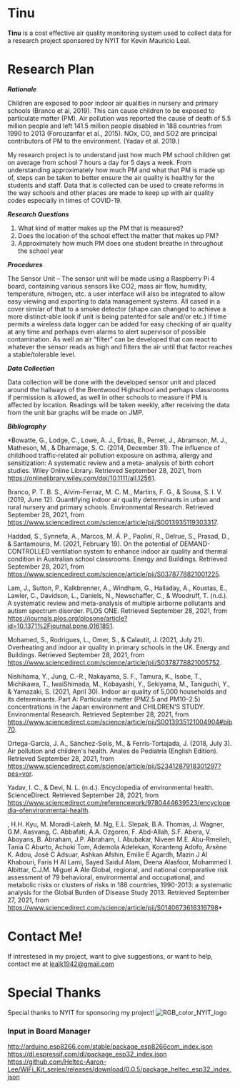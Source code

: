 # Tinu
**Tinu** is a cost effective air quality monitoring system used to collect data for a research project sponsered by NYIT for Kevin Mauricio Leal.

# Research Plan

***Rationale***

  Children are exposed to poor indoor air qualities in nursery and primary schools (Branco
et al, 2019). This can cause children to be exposed to particulate matter (PM). Air pollution was
reported the cause of death of 5.5 million people and left 141.5 million people disabled in 188
countries from 1990 to 2013 (Forouzanfar et al., 2015). NOx, CO, and SO2 are principal
contributors of PM to the environment. (Yadav et al. 2019.)

  My research project is to understand just how much PM school children get on average
from school 7 hours a day for 5 days a week. From understanding approximately how much PM
and what that PM is made up of, steps can be taken to better ensure the air quality is healthy for
the students and staff. Data that is collected can be used to create reforms in the way schools and
other places are made to keep up with air quality codes especially in times of COVID-19.

***Research Questions***

1. What kind of matter makes up the PM that is measured?
2. Does the location of the school effect the matter that makes up PM?
3. Approximately how much PM does one student breathe in throughout the school year

***Procedures***

  The Sensor Unit – The sensor unit will be made using a Raspberry Pi 4 board, containing
various sensors like CO2, mass air flow, humidity, temperature, nitrogen, etc. a user interface
will also be integrated to allow easy viewing and exporting to data management systems. All
cased in a cover similar of that to a smoke detector (shape can changed to achieve a more
distinct-able look if unit is being patented for sale and/or etc.) If time permits a wireless data
logger can be added for easy checking of air quality at any time and perhaps even alarms to alert
supervisor of possible contamination. As well an air “filter” can be developed that can react to
whatever the sensor reads as high and filters the air until that factor reaches a stable/tolerable
level.

***Data Collection***

  Data collection will be done with the developed sensor unit and placed around
the hallways of the Brentwood Highschool and perhaps classrooms if permission is allowed, as
well in other schools to measure if PM is affected by location. Readings will be taken weekly,
after receiving the data from the unit bar graphs will be made on JMP.

***Bibliography***

*Bowatte, G., Lodge, C., Lowe, A. J., Erbas, B., Perret, J., Abramson, M. J., Matheson, M., &
Dharmage, S. C. (2014, December 31). The influence of childhood traffic‐related air
pollution exposure on asthma, allergy and sensitization: A systematic review and a meta‐
analysis of birth cohort studies. Wiley Online Library. Retrieved September 28, 2021,
from https://onlinelibrary.wiley.com/doi/10.1111/all.12561.

Branco, P. T. B. S., Alvim-Ferraz, M. C. M., Martins, F. G., & Sousa, S. I. V. (2019, June 12).
Quantifying indoor air quality determinants in urban and rural nursery and primary
schools. Environmental Research. Retrieved September 28, 2021, from
https://www.sciencedirect.com/science/article/pii/S0013935119303317.

Haddad, S., Synnefa, A., Marcos, M. Á. P., Paolini, R., Delrue, S., Prasad, D., & Santamouris,
M. (2021, February 19). On the potential of DEMAND-CONTROLLED ventilation system
to enhance indoor air quality and thermal condition in Australian school classrooms.
Energy and Buildings. Retrieved September 28, 2021, from
https://www.sciencedirect.com/science/article/pii/S0378778821001225.

Lam, J., Sutton, P., Kalkbrenner, A., Windham, G., Halladay, A., Koustas, E., Lawler, C.,
Davidson, L., Daniels, N., Newschaffer, C., & Woodruff, T. (n.d.). A systematic review
and meta-analysis of multiple airborne pollutants and autism spectrum disorder. PLOS
ONE. Retrieved September 28, 2021, from
https://journals.plos.org/plosone/article?id=10.1371%2Fjournal.pone.0161851.

Mohamed, S., Rodrigues, L., Omer, S., & Calautit, J. (2021, July 21). Overheating and indoor
air quality in primary schools in the UK. Energy and Buildings. Retrieved September 28,
2021, from https://www.sciencedirect.com/science/article/pii/S0378778821005752.

Nishihama, Y., Jung, C.-R., Nakayama, S. F., Tamura, K., Isobe, T., Michikawa, T., IwaiShimada, M., Kobayashi, Y., Sekiyama, M., Taniguchi, Y., & Yamazaki, S. (2021, April
30). Indoor air quality of 5,000 households and its determinants. Part A: Particulate
matter (PM2.5 and PM10–2.5) concentrations in the Japan environment and
CHILDREN'S STUDY. Environmental Research. Retrieved September 28, 2021, from
https://www.sciencedirect.com/science/article/pii/S0013935121004904#bib70.

Ortega-García, J. A., Sánchez-Solís, M., & Ferrís-Tortajada, J. (2018, July 3). Air pollution and
children's health. Anales de Pediatría (English Edition). Retrieved September 28, 2021,
from https://www.sciencedirect.com/science/article/pii/S2341287918301297?pes=vor.

Yadav, I. C., & Devi, N. L. (n.d.). Encyclopedia of environmental health. ScienceDirect.
Retrieved September 28, 2021, from
https://www.sciencedirect.com/referencework/9780444639523/encyclopedia-ofenvironmental-health.

, H.H. Kyu, M. Moradi-Lakeh, M. Ng, E.L. Slepak, B.A. Thomas, J. Wagner, G.M. Aasvang, C.
Abbafati, A.A. Ozgoren, F. Abd-Allah, S.F. Abera, V. Aboyans, B. Abraham, J.P. Abraham, I.
Abubakar, Niveen M.E. Abu-Rmeileh, Tania C Aburto, Achoki Tom, Ademola Adelekan,
Koranteng Adofo, Arsène K. Adou, José C Adsuar, Ashkan Afshin, Emilie E Agardh, Mazin J
Al Khabouri, Faris H Al Lami, Sayed Saidul Alam, Deena Alasfoor, Mohammed I. Albittar,
C.J.M. Miguel A Ale
Global, regional, and national comparative risk assessment of 79 behavioral, environmental and
occupational, and metabolic risks or clusters of risks in 188 countries, 1990-2013: a systematic
analysis for the Global Burden of Disease Study 2013. Retrieved September 27, 2021, from
https://www.sciencedirect.com/science/article/pii/S0140673616316798*

# Contact Me!
If intrestesed in my project, want to give suggestions, or want to help, contact me at lealk1942@gmail.com

# Special Thanks 
Special thanks to NYIT for sponsoring my project! 
![RGB_color_NYIT_logo](https://user-images.githubusercontent.com/74558614/176455586-e98825ad-07e4-4b2e-bd82-86eb34fbcab9.png)

### Input in Board Manager 
http://arduino.esp8266.com/stable/package_esp8266com_index.json
https://dl.espressif.com/dl/package_esp32_index.json
https://github.com/Heltec-Aaron-Lee/WiFi_Kit_series/releases/download/0.0.5/package_heltec_esp32_index.json
